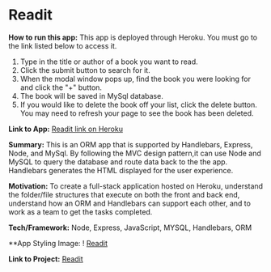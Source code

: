 # Readit
**How to run this app:** 
This app is deployed through Heroku. You must go to the link listed below to access it. 
1. Type in the title or author of a book you want to read.
2. Click the submit button to search for it.
3. When the modal window pops up, find the book you were looking for and click the "+" button.
4. The book will be saved in MySql database. 
5. If you would like to delete the book off your list, click the delete button. You may need to refresh your page to see the book has been deleted.  

**Link to App:** 
[Readit link on Heroku](https://agile-hollows-65374.herokuapp.com/)

**Summary:**
This is an ORM app that is supported by Handlebars, Express, Node, and MySql. By following the MVC design pattern,it can use Node and MySQL to query the database and route data back to the the app. Handlebars generates the HTML displayed for the user experience. 
    
**Motivation:** To create a full-stack application hosted on Heroku, understand the folder/file structures that execute on both the front and back end, understand how an ORM and Handlebars can support each other, and to work as a team to get the tasks completed. 

**Tech/Framework:** Node, Express, JavaScript, MYSQL, Handlebars, ORM

**App Styling Image:
! [Readit](public/assets/images/home.png)

**Link to Project:**
[Readit](https://github.com/looksue/Booklogger)
